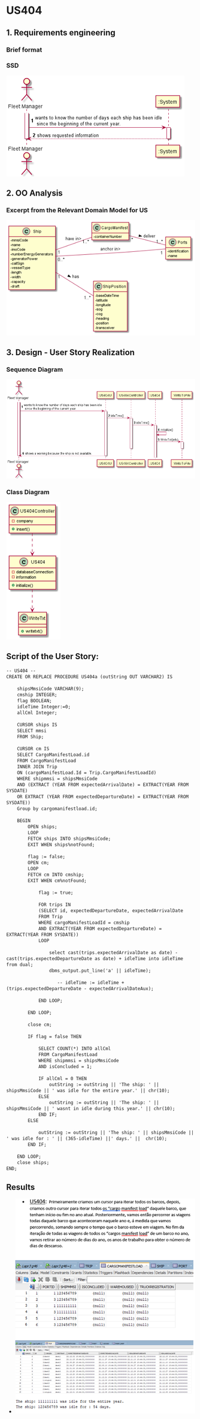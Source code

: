# US404


## 1. Requirements engineering

### Brief format


### SSD

![SSD_US404.png](US404_SSD.png)


## 2. OO Analysis


### Excerpt from the Relevant Domain Model for US

![DM_US404.png](US404_DM.png)


## 3. Design - User Story Realization


### Sequence Diagram

![SD_US404.png](US404_SD.png)

### Class Diagram

![CD_US404.png](US404_CD.png)

## Script of the User Story:

    -- US404 --
    CREATE OR REPLACE PROCEDURE US404a (outString OUT VARCHAR2) IS

        shipsMmsiCode VARCHAR(9);
        cmship INTEGER;
        flag BOOLEAN;
        idleTime Integer:=0;
        allCml Integer;

        CURSOR ships IS
        SELECT mmsi
        FROM Ship;

        CURSOR cm IS
        SELECT CargoManifestLoad.id
        FROM CargoManifestLoad
        INNER JOIN Trip
        ON (cargoManifestLoad.Id = Trip.CargoManifestLoadId)
        WHERE shipmmsi = shipsMmsiCode
        AND (EXTRACT (YEAR FROM expectedArrivalDate) = EXTRACT(YEAR FROM SYSDATE)
        OR EXTRACT (YEAR FROM expectedDepartureDate) = EXTRACT(YEAR FROM SYSDATE))
        Group by cargomanifestload.id;

        BEGIN
            OPEN ships;
            LOOP
            FETCH ships INTO shipsMmsiCode;
            EXIT WHEN ships%notFound;
        
            flag := false;
            OPEN cm;
            LOOP
            FETCH cm INTO cmship;
            EXIT WHEN cm%notFound;

                flag := true;

                FOR trips IN
                (SELECT id, expectedDepartureDate, expectedArrivalDate
                FROM Trip
                WHERE cargoManifestLoadId = cmship
                AND EXTRACT(YEAR FROM expectedDepartureDate) = EXTRACT(YEAR FROM SYSDATE))
                LOOP
                      
                    select cast(trips.expectedArrivalDate as date) - cast(trips.expectedDepartureDate as date) + idleTime into idleTime from dual;
                    dbms_output.put_line('a' || idleTime);

                       -- idleTime := idleTime + (trips.expectedDepartureDate - expectedArrivalDateAux);
                    
                END LOOP;
               
            END LOOP;
            
            close cm;
          
            IF flag = false THEN
            
                SELECT COUNT(*) INTO allCml
                FROM CargoManifestLoad
                WHERE shipmmsi = shipsMmsiCode
                AND isConcluded = 1;
                
                IF allCml = 0 THEN
                    outString := outString || 'The ship: ' || shipsMmsiCode || ' was idle for the entire year.' || chr(10);    
                ELSE
                    outString := outString || 'The ship: ' || shipsMmsiCode || ' wasnt in idle during this year.' || chr(10);
                END IF;
            ELSE

                outString := outString || 'The ship: ' || shipsMmsiCode || ' was idle for : ' || (365-idleTime) ||' days.' ||  chr(10);
            END IF;

        END LOOP;
        close ships;
    END;
    


## Results

* ![US404_DecisionMaking1.png](US404_DecisionMaking1.png) 
  

